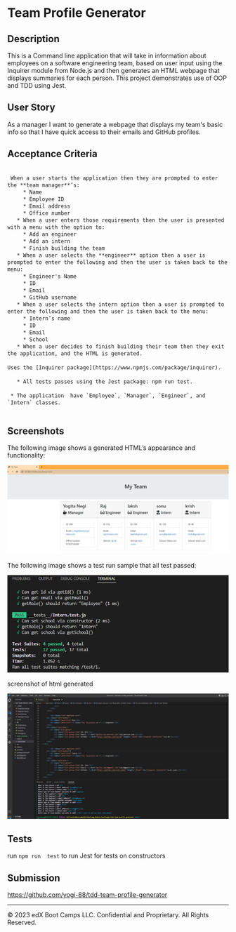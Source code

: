 # Team Profile Generator

## Description

This is a Command line application that  will take in information about employees on a software engineering team, based on user input using the Inquirer module from Node.js and then generates an HTML webpage that displays summaries for each person. This project demonstrates use of OOP and TDD using Jest.

## User Story

As a manager I want  to generate a webpage that displays my team's basic info so that I have quick access to their emails and GitHub profiles.

## Acceptance Criteria

 ```Create a command-line application that accepts accepts user input .   

  When a user starts the application then they are prompted to enter the **team manager**’s:
      * Name
      * Employee ID
      * Email address
      * Office number
    * When a user enters those requirements then the user is presented with a menu with the option to:
      * Add an engineer
      * Add an intern 
      * Finish building the team
    * When a user selects the **engineer** option then a user is prompted to enter the following and then the user is taken back to the menu:
      * Engineer's Name
      * ID
      * Email
      * GitHub username
    * When a user selects the intern option then a user is prompted to enter the following and then the user is taken back to the menu:
      * Intern’s name
      * ID
      * Email
      * School
    * When a user decides to finish building their team then they exit the application, and the HTML is generated.

 Uses the [Inquirer package](https://www.npmjs.com/package/inquirer).

	* All tests passes using the Jest package: npm run test.

  * The application  have `Employee`, `Manager`, `Engineer`, and `Intern` classes.


```

## Screenshots

The following image shows a generated HTML’s appearance and functionality:

![HTML webpage titled “My Team” displaying  employee, manager, inetrn  names, titles, and other key info.](./assets/team-profile-generator-html.JPG)

The following image shows a test run sample that all test passed:

![screenshot of run test using jest.](./assets/testrun.JPG)

screenshot of html generated

![Screenshot of HTML file generated in output folder](./assets/html%20sample.JPG)

## Tests

run ```npm run  test``` to run Jest for tests on constructors

## Submission 

https://github.com/yogi-88/tdd-team-profile-generator




---
© 2023 edX Boot Camps LLC. Confidential and Proprietary. All Rights Reserved.

